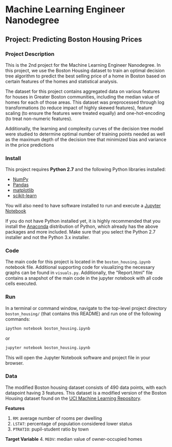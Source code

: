# Machine Learning Engineer Nanodegree
## Project: Predicting Boston Housing Prices


### Project Description

This is the 2nd project for the Machine Learning Engineer Nanodegree. In this project, we use the Boston Housing dataset to train an optimal decision tree algorithm to predict the best selling price of a home in Boston based on certain features of the homes and statistical analysis. 

The dataset for this project contains aggregated data on various features for houses in Greater Boston communities, including the median value of homes for each of those areas. This dataset was preprocessed through log transformations (to reduce impact of highly skewed features), feature scaling (to ensure the features were treated equally) and one-hot-encoding (to treat non-numeric features).

Additionally, the learning and complexity curves of the decision tree model were studied to determine optimal number of training points needed as well as the maximum depth of the decision tree that minimized bias and variance in the price predictions 

### Install

This project requires **Python 2.7** and the following Python libraries installed:

- [NumPy](http://www.numpy.org/)
- [Pandas](http://pandas.pydata.org/)
- [matplotlib](http://matplotlib.org/)
- [scikit-learn](http://scikit-learn.org/stable/)

You will also need to have software installed to run and execute a [Jupyter Notebook](http://ipython.org/notebook.html)

If you do not have Python installed yet, it is highly recommended that you install the [Anaconda](http://continuum.io/downloads) distribution of Python, which already has the above packages and more included. Make sure that you select the Python 2.7 installer and not the Python 3.x installer.

### Code

The main code for this project is located in the `boston_housing.ipynb` notebook file. Additional supporting code for visualizing the necessary graphs can be found in `visuals.py`. Additionally, the "Report.html" file contains a snapshot of the main code in the jupyter notebook with all code cells executed.

### Run

In a terminal or command window, navigate to the top-level project directory `boston_housing/` (that contains this README) and run one of the following commands:

```bash
ipython notebook boston_housing.ipynb
```  
or
```bash
jupyter notebook boston_housing.ipynb
```

This will open the Jupyter Notebook software and project file in your browser.

### Data

The modified Boston housing dataset consists of 490 data points, with each datapoint having 3 features. This dataset is a modified version of the Boston Housing dataset found on the [UCI Machine Learning Repository](https://archive.ics.uci.edu/ml/datasets/Housing).

**Features**
1.  `RM`: average number of rooms per dwelling
2. `LSTAT`: percentage of population considered lower status
3. `PTRATIO`: pupil-student ratio by town

**Target Variable**
4. `MEDV`: median value of owner-occupied homes
